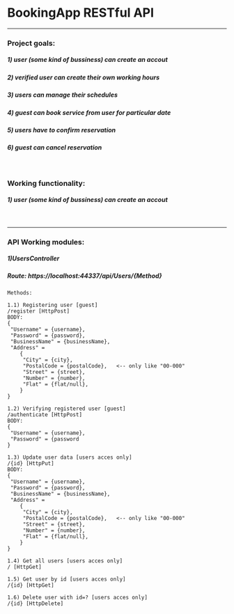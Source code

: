 <h1>BookingApp RESTful API</h1>
<hr>
<h3>Project goals:</h3>
	<h5>1) user (some kind of bussiness) can create an accout</h5>
	<h5>2) verified user can create their own working hours</h5>
	<h5>3) users can manage their schedules</h5>
	<h5>4) guest can book service from user for particular date</h5>
	<h5>5) users have to confirm reservation</h5>
	<h5>6) guest can cancel reservation</h5>
<br>
<h3>Working functionality:</h3>
	<h5>1) user (some kind of bussiness) can create an accout</h5>
<br>
<hr>

<h3>API Working modules: </h3>
	<h5>1)UsersController</h5>
	<h5>Route: https://localhost:44337/api/Users/{Method}</h5>

	Methods:

	1.1) Registering user [guest]
	/register [HttpPost]
	BODY:
	{
	 "Username" = {username},
	 "Password" = {password},
	 "BusinessName" = {businessName},
	 "Address" = 
		{
		 "City" = {city},
		 "PostalCode = {postalCode},   <-- only like "00-000"
		 "Street" = {street},
		 "Number" = {number},
		 "Flat" = {flat/null},
		}
	}

	1.2) Verifying registered user [guest]
	/authenticate [HttpPost]
	BODY:
	{
	 "Username" = {username},
	 "Password" = {password
	}

	1.3) Update user data [users acces only]
	/{id} [HttpPut]
	BODY:
	{
	 "Username" = {username},
	 "Password" = {password},
	 "BusinessName" = {businessName},
	 "Address" = 
		{
		 "City" = {city},
		 "PostalCode = {postalCode},   <-- only like "00-000"
		 "Street" = {street},
		 "Number" = {number},
		 "Flat" = {flat/null},
		}
	}	

	1.4) Get all users [users acces only]
	/ [HttpGet]

	1.5) Get user by id [users acces only]
	/{id} [HttpGet]

	1.6) Delete user with id=? [users acces only]
	/{id} [HttpDelete]

	
	
